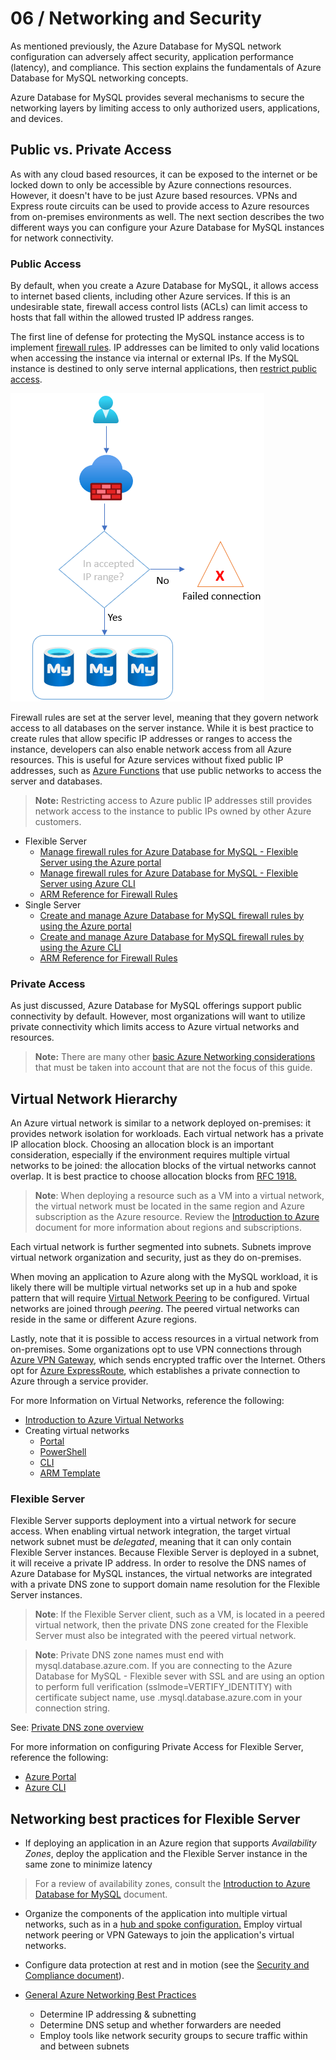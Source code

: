 # 06 / Networking and Security

As mentioned previously, the Azure Database for MySQL network configuration can adversely affect security, application performance (latency), and compliance. This section explains the fundamentals of Azure Database for MySQL networking concepts.

Azure Database for MySQL provides several mechanisms to secure the networking layers by limiting access to only authorized users, applications, and devices.  

## Public vs. Private Access

As with any cloud based resources, it can be exposed to the internet or be locked down to only be accessible by Azure connections resources. However, it doesn't have to be just Azure based resources.  VPNs and Express route circuits can be used to provide access to Azure resources from on-premises environments as well.  The next section describes the two different ways you can configure your Azure Database for MySQL instances for network connectivity.

### Public Access

By default, when you create a Azure Database for MySQL, it allows access to internet based clients, including other Azure services. If this is an undesirable state, firewall access control lists (ACLs) can limit access to hosts that fall within the allowed trusted IP address ranges.

The first line of defense for protecting the MySQL instance access is to implement [firewall rules](https://docs.microsoft.com/azure/mysql/concepts-firewall-rules). IP addresses can be limited to only valid locations when accessing the instance via internal or external IPs. If the MySQL instance is destined to only serve internal applications, then [restrict public access](https://docs.microsoft.com/azure/mysql/howto-deny-public-network-access).

![](media/firewall-rule-diagram.png)

Firewall rules are set at the server level, meaning that they govern network access to all databases on the server instance. While it is best practice to create rules that allow specific IP addresses or ranges to access the instance, developers can also enable network access from all Azure resources. This is useful for Azure services without fixed public IP addresses, such as [Azure Functions](https://docs.microsoft.com/azure/azure-functions/functions-overview) that use public networks to access the server and databases.

>**Note:** Restricting access to Azure public IP addresses still provides network access to the instance to public IPs owned by other Azure customers.

- Flexible Server
  - [Manage firewall rules for Azure Database for MySQL - Flexible Server using the Azure portal](https://docs.microsoft.com/azure/mysql/flexible-server/how-to-manage-firewall-portal)
  - [Manage firewall rules for Azure Database for MySQL - Flexible Server using Azure CLI](https://docs.microsoft.com/azure/mysql/flexible-server/how-to-manage-firewall-cli)
  - [ARM Reference for Firewall Rules](https://docs.microsoft.com/azure/templates/microsoft.dbformysql/flexibleservers/firewallrules?tabs=json)
- Single Server
  - [Create and manage Azure Database for MySQL firewall rules by using the Azure portal](https://docs.microsoft.com/azure/mysql/howto-manage-firewall-using-portal)
  - [Create and manage Azure Database for MySQL firewall rules by using the Azure CLI](https://docs.microsoft.com/azure/mysql/howto-manage-firewall-using-cli)
  - [ARM Reference for Firewall Rules](https://docs.microsoft.com/azure/templates/microsoft.dbformysql/servers/firewallrules?tabs=json)

### Private Access

As just discussed, Azure Database for MySQL offerings support public connectivity by default. However, most organizations will want to utilize private connectivity which limits access to Azure virtual networks and resources.

> **Note:** There are many other [basic Azure Networking considerations](https://docs.microsoft.com/azure/mysql/concepts-data-access-and-security-vnet) that must be taken into account that are not the focus of this guide.

## Virtual Network Hierarchy

An Azure virtual network is similar to a network deployed on-premises: it provides network isolation for workloads. Each virtual network has a private IP allocation block. Choosing an allocation block is an important consideration, especially if the environment requires multiple virtual networks to be joined: the allocation blocks of the virtual networks cannot overlap. It is best practice to choose allocation blocks from [RFC 1918.](https://datatracker.ietf.org/doc/html/rfc1918)

> **Note**: When deploying a resource such as a VM into a virtual network, the virtual network must be located in the same region and Azure subscription as the Azure resource. Review the [Introduction to Azure](../02_IntroToMySQL/02_02_Introduction_to_Azure.md) document for more information about regions and subscriptions.

Each virtual network is further segmented into subnets. Subnets improve virtual network organization and security, just as they do on-premises.

When moving an application to Azure along with the MySQL workload, it is likely there will be multiple virtual networks set up in a hub and spoke pattern that will require [Virtual Network Peering](https://docs.microsoft.com/azure/virtual-network/virtual-network-peering-overview) to be configured. Virtual networks are joined through *peering*. The peered virtual networks can reside in the same or different Azure regions.

Lastly, note that it is possible to access resources in a virtual network from on-premises. Some organizations opt to use VPN connections through [Azure VPN Gateway](https://docs.microsoft.com/azure/vpn-gateway/vpn-gateway-about-vpngateways), which sends encrypted traffic over the Internet. Others opt for [Azure ExpressRoute](https://docs.microsoft.com/azure/expressroute/expressroute-introduction), which establishes a private connection to Azure through a service provider.

For more Information on Virtual Networks, reference the following:

- [Introduction to Azure Virtual Networks](https://docs.microsoft.com/learn/modules/introduction-to-azure-virtual-networks/)
- Creating virtual networks
  - [Portal](https://docs.microsoft.com/azure/virtual-network/quick-create-portal)
  - [PowerShell](https://docs.microsoft.com/azure/virtual-network/quick-create-powershell)
  - [CLI](https://docs.microsoft.com/azure/virtual-network/quick-create-cli)
  - [ARM Template](https://docs.microsoft.com/azure/virtual-network/quick-create-template)

### Flexible Server

Flexible Server supports deployment into a virtual network for secure access. When enabling virtual network integration, the target virtual network subnet must be *delegated*, meaning that it can only contain Flexible Server instances. Because Flexible Server is deployed in a subnet, it will receive a private IP address. In order to resolve the DNS names of Azure Database for MySQL instances, the virtual networks are integrated with a private DNS zone to support domain name resolution for the Flexible Server instances.

>**Note**: If the Flexible Server client, such as a VM, is located in a peered virtual network, then the private DNS zone created for the Flexible Server must also be integrated with the peered virtual network.

>**Note**: Private DNS zone names must end with mysql.database.azure.com. If you are connecting to the Azure Database for MySQL - Flexible sever with SSL and are using an option to perform full verification (sslmode=VERTIFY_IDENTITY) with certificate subject name, use <servername>.mysql.database.azure.com in your connection string.

See: [Private DNS zone overview](https://docs.microsoft.com/azure/dns/private-dns-overview)

For more information on configuring Private Access for Flexible Server, reference the following:

- [Azure Portal](https://docs.microsoft.com/azure/mysql/flexible-server/how-to-manage-virtual-network-portal)
- [Azure CLI](https://docs.microsoft.com/azure/mysql/flexible-server/how-to-manage-virtual-network-cli)

## Networking best practices for Flexible Server

- If deploying an application in an Azure region that supports *Availability Zones*, deploy the application and the Flexible Server instance in the same zone to minimize latency

> For a review of availability zones, consult the [Introduction to Azure Database for MySQL](../02_IntroToMySQL/02_03_Azure_MySQL.md) document.

- Organize the components of the application into multiple virtual networks, such as in a [hub and spoke configuration.](https://docs.microsoft.com/azure/architecture/reference-architectures/hybrid-networking/hub-spoke?tabs=cli) Employ virtual network peering or VPN Gateways to join the application's virtual networks.

- Configure data protection at rest and in motion (see the [Security and Compliance document](03_MySQL_Security_Compliance.md)).

- [General Azure Networking Best Practices](https://docs.microsoft.com/azure/cloud-adoption-framework/migrate/azure-best-practices/migrate-best-practices-networking)
  - Determine IP addressing & subnetting
  - Determine DNS setup and whether forwarders are needed
  - Employ tools like network security groups to secure traffic within and between subnets

